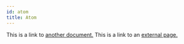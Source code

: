 ```yaml
---
id: atom
title: Atom
---
```


This is a link to [another document.](doc3.md) This is a link to an [external page.](http://www.example.com/)
